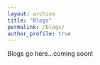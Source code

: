 ```yaml
---
layout: archive
title: "Blogs"
permalink: /blogs/
author_profile: true
---
```


[//]: # ({% include base_path %} )

Blogs go here...coming soon! 